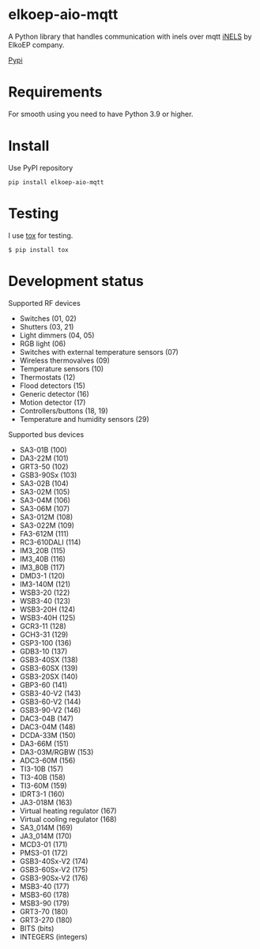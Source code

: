 # elkoep-aio-mqtt

A Python library that handles communication with inels over mqtt
[iNELS](https://www.inels.com/) by ElkoEP company.

[Pypi](https://pypi.org/project/elkoep-aio-mqtt/)

# Requirements

For smooth using you need to have Python 3.9 or higher.

# Install

Use PyPI repository

```
pip install elkoep-aio-mqtt
```

# Testing

I use [tox](https://tox.readthedocs.io) for testing.

```
$ pip install tox

```

# Development status

Supported RF devices

- Switches (01, 02)
- Shutters (03, 21)
- Light dimmers (04, 05)
- RGB light (06)
- Switches with external temperature sensors (07)
- Wireless thermovalves (09)
- Temperature sensors (10)
- Thermostats (12)
- Flood detectors (15)
- Generic detector (16)
- Motion detector (17)
- Controllers/buttons (18, 19)
- Temperature and humidity sensors (29)

Supported bus devices

- SA3-01B (100)
- DA3-22M (101)
- GRT3-50 (102)
- GSB3-90Sx (103)
- SA3-02B (104)
- SA3-02M (105)
- SA3-04M (106)
- SA3-06M (107)
- SA3-012M (108)
- SA3-022M (109)
- FA3-612M (111)
- RC3-610DALI (114)
- IM3_20B (115)
- IM3_40B (116)
- IM3_80B (117)
- DMD3-1 (120)
- IM3-140M (121)
- WSB3-20 (122)
- WSB3-40 (123)
- WSB3-20H (124)
- WSB3-40H (125)
- GCR3-11 (128)
- GCH3-31 (129)
- GSP3-100 (136)
- GDB3-10 (137)
- GSB3-40SX (138)
- GSB3-60SX (139)
- GSB3-20SX (140)
- GBP3-60 (141)
- GSB3-40-V2 (143)
- GSB3-60-V2 (144)
- GSB3-90-V2 (146)
- DAC3-04B (147)
- DAC3-04M (148)
- DCDA-33M (150)
- DA3-66M (151)
- DA3-03M/RGBW (153)
- ADC3-60M (156)
- TI3-10B (157)
- TI3-40B (158)
- TI3-60M (159)
- IDRT3-1 (160)
- JA3-018M (163)
- Virtual heating regulator (167)
- Virtual cooling regulator (168)
- SA3_014M (169)
- JA3_014M (170)
- MCD3-01 (171)
- PMS3-01 (172)
- GSB3-40Sx-V2 (174)
- GSB3-60Sx-V2 (175)
- GSB3-90Sx-V2 (176)
- MSB3-40 (177)
- MSB3-60 (178)
- MSB3-90 (179)
- GRT3-70 (180)
- GRT3-270 (180)
- BITS (bits)
- INTEGERS (integers)